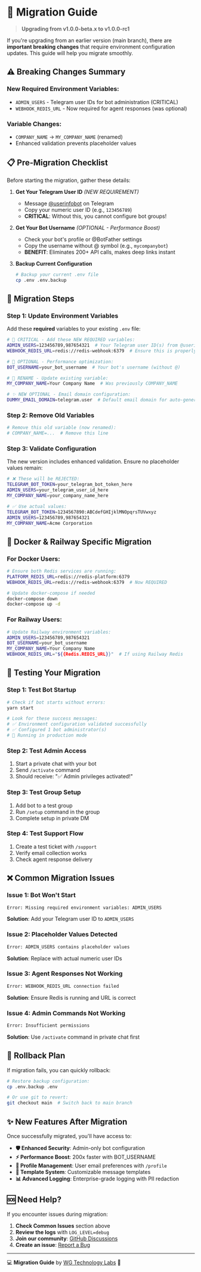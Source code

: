 # 🔄 Migration Guide

> **Upgrading from v1.0.0-beta.x to v1.0.0-rc1**

If you're upgrading from an earlier version (main branch), there are **important breaking changes** that require environment configuration updates. This guide will help you migrate smoothly.

## ⚠️ Breaking Changes Summary

### **New Required Environment Variables:**

- `ADMIN_USERS` - Telegram user IDs for bot administration (CRITICAL)
- `WEBHOOK_REDIS_URL` - Now required for agent responses (was optional)

### **Variable Changes:**

- `COMPANY_NAME` → `MY_COMPANY_NAME` (renamed)
- Enhanced validation prevents placeholder values

## 📋 Pre-Migration Checklist

Before starting the migration, gather these details:

1. **Get Your Telegram User ID** *(NEW REQUIREMENT)*
   - Message [@userinfobot](https://t.me/userinfobot) on Telegram
   - Copy your numeric user ID (e.g., `123456789`)
   - **CRITICAL**: Without this, you cannot configure bot groups!

2. **Get Your Bot Username** *(OPTIONAL - Performance Boost)*
   - Check your bot's profile or @BotFather settings
   - Copy the username without @ symbol (e.g., `mycompanybot`)
   - **BENEFIT**: Eliminates 200+ API calls, makes deep links instant

3. **Backup Current Configuration**

   ```bash
   # Backup your current .env file
   cp .env .env.backup
   ```

## 🚀 Migration Steps

### Step 1: Update Environment Variables

Add these **required** variables to your existing `.env` file:

```bash
# 🚨 CRITICAL - Add these NEW REQUIRED variables:
ADMIN_USERS=123456789,987654321  # Your Telegram user ID(s) from @userinfobot
WEBHOOK_REDIS_URL=redis://redis-webhook:6379  # Ensure this is properly set

# 🚀 OPTIONAL - Performance optimization:
BOT_USERNAME=your_bot_username  # Your bot's username (without @)

# 🔄 RENAME - Update existing variable:
MY_COMPANY_NAME=Your Company Name  # Was previously COMPANY_NAME

# ✨ NEW OPTIONAL - Email domain configuration:
DUMMY_EMAIL_DOMAIN=telegram.user  # Default email domain for auto-generated emails
```

### Step 2: Remove Old Variables

```bash
# Remove this old variable (now renamed):
# COMPANY_NAME=...  # Remove this line
```

### Step 3: Validate Configuration

The new version includes enhanced validation. Ensure no placeholder values remain:

```bash
# ❌ These will be REJECTED:
TELEGRAM_BOT_TOKEN=your_telegram_bot_token_here
ADMIN_USERS=your_telegram_user_id_here
MY_COMPANY_NAME=your_company_name_here

# ✅ Use actual values:
TELEGRAM_BOT_TOKEN=1234567890:ABCdefGHIjklMNOpqrsTUVwxyz
ADMIN_USERS=123456789,987654321
MY_COMPANY_NAME=Acme Corporation
```

## 🐳 Docker & Railway Specific Migration

### **For Docker Users:**

```bash
# Ensure both Redis services are running:
PLATFORM_REDIS_URL=redis://redis-platform:6379
WEBHOOK_REDIS_URL=redis://redis-webhook:6379  # Now REQUIRED

# Update docker-compose if needed
docker-compose down
docker-compose up -d
```

### **For Railway Users:**

```bash
# Update Railway environment variables:
ADMIN_USERS=123456789,987654321
BOT_USERNAME=your_bot_username
MY_COMPANY_NAME=Your Company Name
WEBHOOK_REDIS_URL="${{Redis.REDIS_URL}}"  # If using Railway Redis
```

## 🧪 Testing Your Migration

### Step 1: Test Bot Startup

```bash
# Check if bot starts without errors:
yarn start

# Look for these success messages:
# ✅ Environment configuration validated successfully
# ✅ Configured 1 bot administrator(s)
# 🚀 Running in production mode
```

### Step 2: Test Admin Access

1. Start a private chat with your bot
2. Send `/activate` command
3. Should receive: "✅ Admin privileges activated!"

### Step 3: Test Group Setup

1. Add bot to a test group
2. Run `/setup` command in the group
3. Complete setup in private DM

### Step 4: Test Support Flow

1. Create a test ticket with `/support`
2. Verify email collection works
3. Check agent response delivery

## ❌ Common Migration Issues

### Issue 1: Bot Won't Start

```bash
Error: Missing required environment variables: ADMIN_USERS
```

**Solution**: Add your Telegram user ID to `ADMIN_USERS`

### Issue 2: Placeholder Values Detected

```bash
Error: ADMIN_USERS contains placeholder values
```

**Solution**: Replace with actual numeric user IDs

### Issue 3: Agent Responses Not Working

```bash
Error: WEBHOOK_REDIS_URL connection failed
```

**Solution**: Ensure Redis is running and URL is correct

### Issue 4: Admin Commands Not Working

```bash
Error: Insufficient permissions
```

**Solution**: Use `/activate` command in private chat first

## 🔧 Rollback Plan

If migration fails, you can quickly rollback:

```bash
# Restore backup configuration:
cp .env.backup .env

# Or use git to revert:
git checkout main  # Switch back to main branch
```

## ✨ New Features After Migration

Once successfully migrated, you'll have access to:

- **🛡️ Enhanced Security**: Admin-only bot configuration
- **⚡ Performance Boost**: 200x faster with BOT_USERNAME
- **📧 Profile Management**: User email preferences with `/profile`
- **🎨 Template System**: Customizable message templates
- **📊 Advanced Logging**: Enterprise-grade logging with PII redaction

## 🆘 Need Help?

If you encounter issues during migration:

1. **Check Common Issues** section above
2. **Review the logs** with `LOG_LEVEL=debug`
3. **Join our community**: [GitHub Discussions](https://github.com/wgtechlabs/unthread-telegram-bot/discussions)
4. **Create an issue**: [Report a Bug](https://github.com/wgtechlabs/unthread-telegram-bot/issues/new/choose)

---

💻 **Migration Guide** by [WG Technology Labs](https://wgtechlabs.com) 🚀
